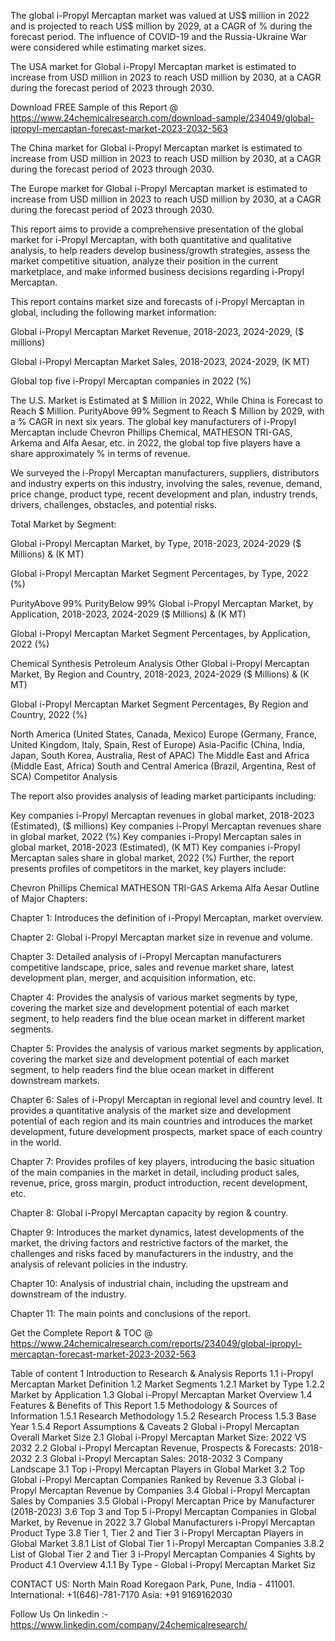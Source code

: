 The global i-Propyl Mercaptan market was valued at US$ million in 2022 and is projected to reach US$ million by 2029, at a CAGR of % during the forecast period. The influence of COVID-19 and the Russia-Ukraine War were considered while estimating market sizes.

The USA market for Global i-Propyl Mercaptan market is estimated to increase from USD million in 2023 to reach USD million by 2030, at a CAGR during the forecast period of 2023 through 2030.

Download FREE Sample of this Report @ https://www.24chemicalresearch.com/download-sample/234049/global-ipropyl-mercaptan-forecast-market-2023-2032-563

The China market for Global i-Propyl Mercaptan market is estimated to increase from USD million in 2023 to reach USD million by 2030, at a CAGR during the forecast period of 2023 through 2030.

The Europe market for Global i-Propyl Mercaptan market is estimated to increase from USD million in 2023 to reach USD million by 2030, at a CAGR during the forecast period of 2023 through 2030.

This report aims to provide a comprehensive presentation of the global market for i-Propyl Mercaptan, with both quantitative and qualitative analysis, to help readers develop business/growth strategies, assess the market competitive situation, analyze their position in the current marketplace, and make informed business decisions regarding i-Propyl Mercaptan.

This report contains market size and forecasts of i-Propyl Mercaptan in global, including the following market information:

Global i-Propyl Mercaptan Market Revenue, 2018-2023, 2024-2029, ($ millions)

Global i-Propyl Mercaptan Market Sales, 2018-2023, 2024-2029, (K MT)

Global top five i-Propyl Mercaptan companies in 2022 (%)

The U.S. Market is Estimated at $ Million in 2022, While China is Forecast to Reach $ Million.
PurityAbove 99% Segment to Reach $ Million by 2029, with a % CAGR in next six years.
The global key manufacturers of i-Propyl Mercaptan include Chevron Phillips Chemical, MATHESON TRI-GAS, Arkema and Alfa Aesar, etc. in 2022, the global top five players have a share approximately % in terms of revenue.

We surveyed the i-Propyl Mercaptan manufacturers, suppliers, distributors and industry experts on this industry, involving the sales, revenue, demand, price change, product type, recent development and plan, industry trends, drivers, challenges, obstacles, and potential risks.

Total Market by Segment:

Global i-Propyl Mercaptan Market, by Type, 2018-2023, 2024-2029 ($ Millions) & (K MT)

Global i-Propyl Mercaptan Market Segment Percentages, by Type, 2022 (%)

PurityAbove 99%
PurityBelow 99%
Global i-Propyl Mercaptan Market, by Application, 2018-2023, 2024-2029 ($ Millions) & (K MT)

Global i-Propyl Mercaptan Market Segment Percentages, by Application, 2022 (%)

Chemical Synthesis
Petroleum Analysis
Other
Global i-Propyl Mercaptan Market, By Region and Country, 2018-2023, 2024-2029 ($ Millions) & (K MT)

Global i-Propyl Mercaptan Market Segment Percentages, By Region and Country, 2022 (%)

North America (United States, Canada, Mexico)
Europe (Germany, France, United Kingdom, Italy, Spain, Rest of Europe)
Asia-Pacific (China, India, Japan, South Korea, Australia, Rest of APAC)
The Middle East and Africa (Middle East, Africa)
South and Central America (Brazil, Argentina, Rest of SCA)
Competitor Analysis

The report also provides analysis of leading market participants including:

Key companies i-Propyl Mercaptan revenues in global market, 2018-2023 (Estimated), ($ millions)
Key companies i-Propyl Mercaptan revenues share in global market, 2022 (%)
Key companies i-Propyl Mercaptan sales in global market, 2018-2023 (Estimated), (K MT)
Key companies i-Propyl Mercaptan sales share in global market, 2022 (%)
Further, the report presents profiles of competitors in the market, key players include:

Chevron Phillips Chemical
MATHESON TRI-GAS
Arkema
Alfa Aesar
Outline of Major Chapters:

Chapter 1: Introduces the definition of i-Propyl Mercaptan, market overview.

Chapter 2: Global i-Propyl Mercaptan market size in revenue and volume.

Chapter 3: Detailed analysis of i-Propyl Mercaptan manufacturers competitive landscape, price, sales and revenue market share, latest development plan, merger, and acquisition information, etc.

Chapter 4: Provides the analysis of various market segments by type, covering the market size and development potential of each market segment, to help readers find the blue ocean market in different market segments.

Chapter 5: Provides the analysis of various market segments by application, covering the market size and development potential of each market segment, to help readers find the blue ocean market in different downstream markets.

Chapter 6: Sales of i-Propyl Mercaptan in regional level and country level. It provides a quantitative analysis of the market size and development potential of each region and its main countries and introduces the market development, future development prospects, market space of each country in the world.

Chapter 7: Provides profiles of key players, introducing the basic situation of the main companies in the market in detail, including product sales, revenue, price, gross margin, product introduction, recent development, etc.

Chapter 8: Global i-Propyl Mercaptan capacity by region & country.

Chapter 9: Introduces the market dynamics, latest developments of the market, the driving factors and restrictive factors of the market, the challenges and risks faced by manufacturers in the industry, and the analysis of relevant policies in the industry.

Chapter 10: Analysis of industrial chain, including the upstream and downstream of the industry.

Chapter 11: The main points and conclusions of the report.

Get the Complete Report & TOC @ https://www.24chemicalresearch.com/reports/234049/global-ipropyl-mercaptan-forecast-market-2023-2032-563

Table of content
1 Introduction to Research & Analysis Reports
1.1 i-Propyl Mercaptan Market Definition
1.2 Market Segments
1.2.1 Market by Type
1.2.2 Market by Application
1.3 Global i-Propyl Mercaptan Market Overview
1.4 Features & Benefits of This Report
1.5 Methodology & Sources of Information
1.5.1 Research Methodology
1.5.2 Research Process
1.5.3 Base Year
1.5.4 Report Assumptions & Caveats
2 Global i-Propyl Mercaptan Overall Market Size
2.1 Global i-Propyl Mercaptan Market Size: 2022 VS 2032
2.2 Global i-Propyl Mercaptan Revenue, Prospects & Forecasts: 2018-2032
2.3 Global i-Propyl Mercaptan Sales: 2018-2032
3 Company Landscape
3.1 Top i-Propyl Mercaptan Players in Global Market
3.2 Top Global i-Propyl Mercaptan Companies Ranked by Revenue
3.3 Global i-Propyl Mercaptan Revenue by Companies
3.4 Global i-Propyl Mercaptan Sales by Companies
3.5 Global i-Propyl Mercaptan Price by Manufacturer (2018-2023)
3.6 Top 3 and Top 5 i-Propyl Mercaptan Companies in Global Market, by Revenue in 2022
3.7 Global Manufacturers i-Propyl Mercaptan Product Type
3.8 Tier 1, Tier 2 and Tier 3 i-Propyl Mercaptan Players in Global Market
3.8.1 List of Global Tier 1 i-Propyl Mercaptan Companies
3.8.2 List of Global Tier 2 and Tier 3 i-Propyl Mercaptan Companies
4 Sights by Product
4.1 Overview
4.1.1 By Type - Global i-Propyl Mercaptan Market Siz

CONTACT US:
North Main Road Koregaon Park, Pune, India - 411001.
International: +1(646)-781-7170
Asia: +91 9169162030

Follow Us On linkedin :- https://www.linkedin.com/company/24chemicalresearch/
